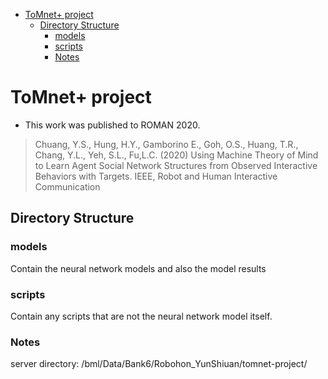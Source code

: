 
<!-- @import "[TOC]" {cmd="toc" depthFrom=1 depthTo=6 orderedList=false} -->
<!-- code_chunk_output -->

- [ToMnet+ project](#tomnet-project)
  - [Directory Structure](#directory-structure)
    - [models](#models)
    - [scripts](#scripts)
    - [Notes](#notes)

<!-- /code_chunk_output -->

# ToMnet+ project

- This work was published to ROMAN 2020.

> Chuang, Y.S., Hung, H.Y., Gamborino E., Goh, O.S., Huang, T.R., Chang, Y.L., Yeh, S.L., Fu,L.C. (2020) Using Machine Theory of Mind to Learn Agent Social Network Structures from Observed Interactive Behaviors with Targets. IEEE, Robot and Human Interactive Communication


## Directory Structure



### models

Contain the neural network models and also the model results


### scripts

Contain any scripts that are not the neural network model itself.


### Notes

server directory:
/bml/Data/Bank6/Robohon_YunShiuan/tomnet-project/
